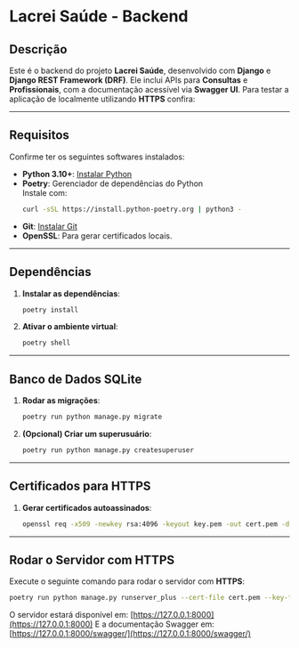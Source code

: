 
# **Lacrei Saúde - Backend**

## **Descrição**
Este é o backend do projeto **Lacrei Saúde**, desenvolvido com **Django** e **Django REST Framework (DRF)**. Ele inclui APIs para **Consultas** e **Profissionais**, com a documentação acessível via **Swagger UI**. Para testar a aplicação de localmente utilizando **HTTPS** confira:

---

## **Requisitos**

Confirme ter os seguintes softwares instalados:

- **Python 3.10+**: [Instalar Python](https://www.python.org/downloads/)
- **Poetry**: Gerenciador de dependências do Python  
  Instale com:
  ```bash
  curl -sSL https://install.python-poetry.org | python3 -
  ```
- **Git**: [Instalar Git](https://git-scm.com/downloads)
- **OpenSSL**: Para gerar certificados locais.

---

## **Dependências**

1. **Instalar as dependências**:
   ```bash
   poetry install
   ```

2. **Ativar o ambiente virtual**:
   ```bash
   poetry shell
   ```

---

## **Banco de Dados SQLite**

1. **Rodar as migrações**:
   ```bash
   poetry run python manage.py migrate
   ```

2. **(Opcional) Criar um superusuário**:
   ```bash
   poetry run python manage.py createsuperuser
   ```

---

## **Certificados para HTTPS**

1. **Gerar certificados autoassinados**:
   ```bash
   openssl req -x509 -newkey rsa:4096 -keyout key.pem -out cert.pem -days 365 -nodes
   ```

---

## **Rodar o Servidor com HTTPS**

Execute o seguinte comando para rodar o servidor com **HTTPS**:

```bash
poetry run python manage.py runserver_plus --cert-file cert.pem --key-file key.pem
```

O servidor estará disponível em: [https://127.0.0.1:8000](https://127.0.0.1:8000)
E a documentação Swagger em: [https://127.0.0.1:8000/swagger/](https://127.0.0.1:8000/swagger/)

